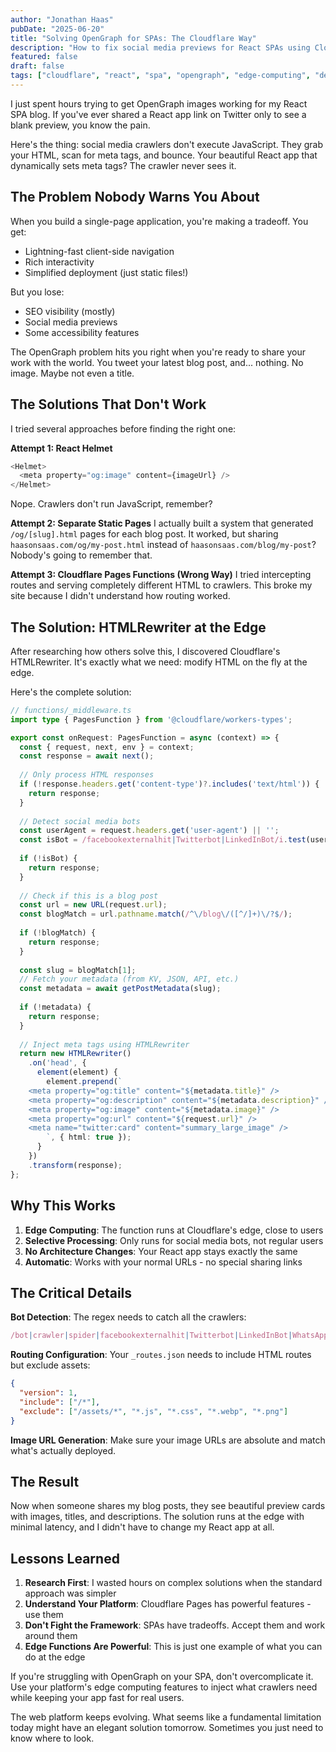 ```yaml
---
author: "Jonathan Haas"
pubDate: "2025-06-20"
title: "Solving OpenGraph for SPAs: The Cloudflare Way"
description: "How to fix social media previews for React SPAs using Cloudflare's edge functions - no SSR required"
featured: false
draft: false
tags: ["cloudflare", "react", "spa", "opengraph", "edge-computing", "developer-experience"]
---
```


I just spent hours trying to get OpenGraph images working for my React SPA blog. If you've ever shared a React app link on Twitter only to see a blank preview, you know the pain.

Here's the thing: social media crawlers don't execute JavaScript. They grab your HTML, scan for meta tags, and bounce. Your beautiful React app that dynamically sets meta tags? The crawler never sees it.

## The Problem Nobody Warns You About

When you build a single-page application, you're making a tradeoff. You get:
- Lightning-fast client-side navigation
- Rich interactivity
- Simplified deployment (just static files!)

But you lose:
- SEO visibility (mostly)
- Social media previews
- Some accessibility features

The OpenGraph problem hits you right when you're ready to share your work with the world. You tweet your latest blog post, and... nothing. No image. Maybe not even a title.

## The Solutions That Don't Work

I tried several approaches before finding the right one:

**Attempt 1: React Helmet**
```javascript
<Helmet>
  <meta property="og:image" content={imageUrl} />
</Helmet>
```
Nope. Crawlers don't run JavaScript, remember?

**Attempt 2: Separate Static Pages**
I actually built a system that generated `/og/[slug].html` pages for each blog post. It worked, but sharing `haasonsaas.com/og/my-post.html` instead of `haasonsaas.com/blog/my-post`? Nobody's going to remember that.

**Attempt 3: Cloudflare Pages Functions (Wrong Way)**
I tried intercepting routes and serving completely different HTML to crawlers. This broke my site because I didn't understand how routing worked.

## The Solution: HTMLRewriter at the Edge

After researching how others solve this, I discovered Cloudflare's HTMLRewriter. It's exactly what we need: modify HTML on the fly at the edge.

Here's the complete solution:

```typescript
// functions/_middleware.ts
import type { PagesFunction } from '@cloudflare/workers-types';

export const onRequest: PagesFunction = async (context) => {
  const { request, next, env } = context;
  const response = await next();
  
  // Only process HTML responses
  if (!response.headers.get('content-type')?.includes('text/html')) {
    return response;
  }
  
  // Detect social media bots
  const userAgent = request.headers.get('user-agent') || '';
  const isBot = /facebookexternalhit|Twitterbot|LinkedInBot/i.test(userAgent);
  
  if (!isBot) {
    return response;
  }
  
  // Check if this is a blog post
  const url = new URL(request.url);
  const blogMatch = url.pathname.match(/^\/blog\/([^/]+)\/?$/);
  
  if (!blogMatch) {
    return response;
  }
  
  const slug = blogMatch[1];
  // Fetch your metadata (from KV, JSON, API, etc.)
  const metadata = await getPostMetadata(slug);
  
  if (!metadata) {
    return response;
  }
  
  // Inject meta tags using HTMLRewriter
  return new HTMLRewriter()
    .on('head', {
      element(element) {
        element.prepend(`
    <meta property="og:title" content="${metadata.title}" />
    <meta property="og:description" content="${metadata.description}" />
    <meta property="og:image" content="${metadata.image}" />
    <meta property="og:url" content="${request.url}" />
    <meta name="twitter:card" content="summary_large_image" />
        `, { html: true });
      }
    })
    .transform(response);
};
```

## Why This Works

1. **Edge Computing**: The function runs at Cloudflare's edge, close to users
2. **Selective Processing**: Only runs for social media bots, not regular users
3. **No Architecture Changes**: Your React app stays exactly the same
4. **Automatic**: Works with your normal URLs - no special sharing links

## The Critical Details

**Bot Detection**: The regex needs to catch all the crawlers:
```javascript
/bot|crawler|spider|facebookexternalhit|Twitterbot|LinkedInBot|WhatsApp|Slack|Discord|telegram/i
```

**Routing Configuration**: Your `_routes.json` needs to include HTML routes but exclude assets:
```json
{
  "version": 1,
  "include": ["/*"],
  "exclude": ["/assets/*", "*.js", "*.css", "*.webp", "*.png"]
}
```

**Image URL Generation**: Make sure your image URLs are absolute and match what's actually deployed.

## The Result

Now when someone shares my blog posts, they see beautiful preview cards with images, titles, and descriptions. The solution runs at the edge with minimal latency, and I didn't have to change my React app at all.

## Lessons Learned

1. **Research First**: I wasted hours on complex solutions when the standard approach was simpler
2. **Understand Your Platform**: Cloudflare Pages has powerful features - use them
3. **Don't Fight the Framework**: SPAs have tradeoffs. Accept them and work around them
4. **Edge Functions Are Powerful**: This is just one example of what you can do at the edge

If you're struggling with OpenGraph on your SPA, don't overcomplicate it. Use your platform's edge computing features to inject what crawlers need while keeping your app fast for real users.

The web platform keeps evolving. What seems like a fundamental limitation today might have an elegant solution tomorrow. Sometimes you just need to know where to look.